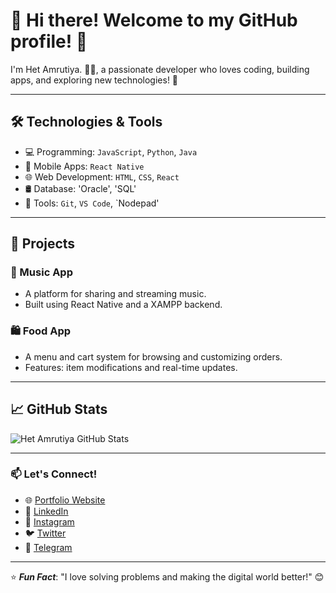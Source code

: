 # 👋 Hi there! Welcome to my GitHub profile! 🌟

I'm Het Amrutiya. 🙋‍♂️, a passionate developer who loves coding, building apps, and exploring new technologies! 🚀

---

## 🛠️ Technologies & Tools
- 💻 Programming: `JavaScript`, `Python`, `Java`
- 📱 Mobile Apps: `React Native`
- 🌐 Web Development: `HTML`, `CSS`, `React`
- 🛢️ Database: 'Oracle', 'SQL'
- 🔧 Tools: `Git`, `VS Code`, `Nodepad'

---

## 💼 Projects
### 🎵 Music App
- A platform for sharing and streaming music.
- Built using React Native and a XAMPP backend.

### 🛍️ Food App
- A menu and cart system for browsing and customizing orders.
- Features: item modifications and real-time updates.

---

## 📈 GitHub Stats
![Het Amrutiya GitHub Stats](https://github-readme-stats.vercel.app/api?username=HetAmrutiya&show_icons=true&theme=radical)

---

### 📫 Let's Connect!
- 🌐 [Portfolio Website](file:///D:/React_Native/Project/Portfolio-Website-main/index.html)
- 💼 [LinkedIn](https://www.linkedin.com/in/het-amrutiya-65736228a/)
- 📸 [Instagram](https://www.instagram.com/het_uma1c/)
- 🐦 [Twitter](https://x.com/Hetpatel_45)
- 🚀 [Telegram](https://t.me/het_uma1c)
---

⭐ **_Fun Fact_**: "I love solving problems and making the digital world better!" 😊


<!---
HetAmrutiya/HetAmrutiya is a ✨ special ✨ repository because its `README.md` (this file) appears on your GitHub profile.
You can click the Preview link to take a look at your changes.
--->
